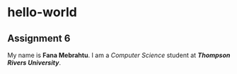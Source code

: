 # hello-world
## Assignment 6
My name is **Fana Mebrahtu**.
I am a _Computer Science_ student at ***Thompson Rivers University***.
